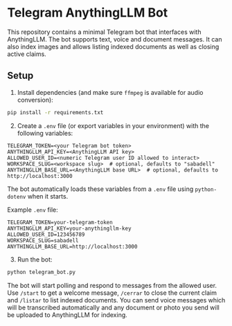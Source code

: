 # Telegram AnythingLLM Bot

This repository contains a minimal Telegram bot that interfaces with AnythingLLM.
The bot supports text, voice and document messages. It can also index images and
allows listing indexed documents as well as closing active claims.

## Setup

1. Install dependencies (and make sure `ffmpeg` is available for audio conversion):

```bash
pip install -r requirements.txt
```

2. Create a `.env` file (or export variables in your environment) with the following variables:

```
TELEGRAM_TOKEN=<your Telegram bot token>
ANYTHINGLLM_API_KEY=<AnythingLLM API key>
ALLOWED_USER_ID=<numeric Telegram user ID allowed to interact>
WORKSPACE_SLUG=<workspace slug>  # optional, defaults to "sabadell"
ANYTHINGLLM_BASE_URL=<AnythingLLM base URL>  # optional, defaults to http://localhost:3000
```

The bot automatically loads these variables from a `.env` file using `python-dotenv` when it starts.

Example `.env` file:

```
TELEGRAM_TOKEN=your-telegram-token
ANYTHINGLLM_API_KEY=your-anythingllm-key
ALLOWED_USER_ID=123456789
WORKSPACE_SLUG=sabadell
ANYTHINGLLM_BASE_URL=http://localhost:3000
```

3. Run the bot:

```bash
python telegram_bot.py
```

The bot will start polling and respond to messages from the allowed user.
Use `/start` to get a welcome message, `/cerrar` to close the current claim and
`/listar` to list indexed documents. You can send voice messages which will be
transcribed automatically and any document or photo you send will be uploaded to
AnythingLLM for indexing.
